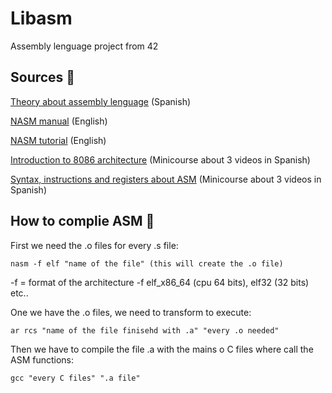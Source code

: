 # Libasm
Assembly lenguage project from 42

## Sources :page_facing_up:
[Theory about assembly lenguage](http://cv.uoc.edu/annotation/8255a8c320f60c2bfd6c9f2ce11b2e7f/619469/PID_00218273/PID_00218273.html#w31aac15b9c17c17) (Spanish)

[NASM manual](https://www.nasm.us/doc/nasmdoci.html) (English)

[NASM tutorial](https://cs.lmu.edu/~ray/notes/nasmtutorial/) (English)

[Introduction to 8086 architecture](https://www.youtube.com/watch?v=fLutXVgrh1s&t=5s) (Minicourse about 3 videos in Spanish)

[Syntax, instructions and registers about ASM](https://www.youtube.com/watch?v=EkfysK51Xic&list=PLXUmoNhKVPGdK9W6ZYksQzBqcyUMDR86M&index=33&t=64s) (Minicourse about 3 videos in Spanish)

## How to complie ASM :rocket:
First we need the .o files for every .s file:
```linux
nasm -f elf "name of the file" (this will create the .o file)
```
-f = format of the architecture -f elf_x86_64 (cpu 64 bits), elf32 (32 bits) etc..

One we have the .o files, we need to transform to execute:
```linux
ar rcs "name of the file finisehd with .a" "every .o needed"
```

Then we have to compile the file .a with the mains o C files where call the ASM functions:
```linux
gcc "every C files" ".a file"
```
